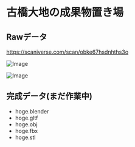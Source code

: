 # 古橋大地の成果物置き場

## Rawデータ
https://scaniverse.com/scan/obke67hsdnhths3o

![Image](https://github.com/user-attachments/assets/528b6f31-a3d3-4e68-a552-0621ffe2c07c)

![Image](https://github.com/user-attachments/assets/299bec88-ecc7-44e7-95f1-4a14c50c7f1e)

## 完成データ(まだ作業中)
* hoge.blender
* hoge.gltf
* hoge.obj
* hoge.fbx
* hoge.stl
